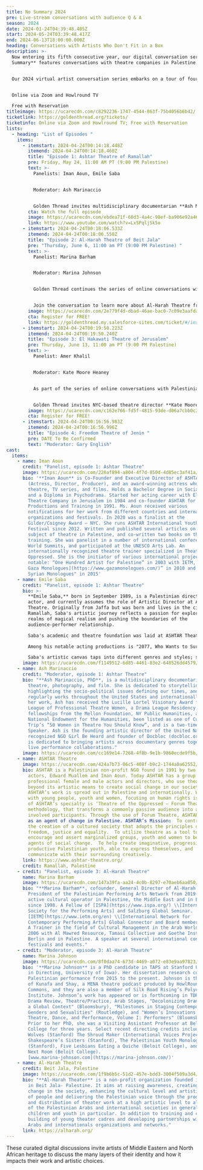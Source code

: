```yaml
---
title: No Summary 2024
pre: Live-stream conversations with audience Q & A
season: 2024
date: 2024-01-24T04:39:48.405Z
start: 2024-05-24T03:39:48.417Z
end: 2024-06-13T18:00:00.000Z
heading: Conversations with Artists Who Don't Fit in a Box
description: >-
  Now entering its fifth consecutive year, our digital conversation series **No
  Summary** features conversations with theatre companies in Palestine. 


  Our 2024 virtual artist conversation series embarks on a tour of four Palestinian cities to offer audiences in the Bay Area and beyond a taste of the Palestinian theatre scene today. Each episode spotlights a different theater, showcasing its history, notable performances, challenges, and life behind the scenes through interviews with its artists and community members. Theater makers, audiences, professors, and students are all invited to join in these stimulating conversations. 


  Online via Zoom and Howlround TV

  Free with Reservation
titleimage: https://ucarecdn.com/c8292236-1747-4544-863f-75b4056b6b42/
ticketlink: https://goldenthread.org/tickets/
ticketinfo: Online via Zoom and Howlround TV; Free with Reservation
lists:
  - heading: "List of Episodes "
    items:
      - itemstart: 2024-04-24T00:14:18.448Z
        itemend: 2024-04-24T00:14:18.460Z
        title: "Episode 1: Ashtar Theatre of Ramallah"
        pre: Friday, May 24, 11:00 AM PT (9:00 PM Palestine)
        text: >-
          Panelists: Iman Aoun, Emile Saba 


          Moderator: Ash Marinaccio 


          Golden Thread invites multidisciplinary documentarian **Ash Marinaccio** to facilitate a conversation with **Iman Aoun** and **Emile Saba** of [ASHTAR Theatre](https://www.ashtar-theatre.org/), of Ramallah, Palestine. ASHTAR Theatre is a non-profit organization that was established in 1991 in Jerusalem as the first theatre training organization for youth in Palestine by Edward Muallem and Iman Aoun, two Palestinian prominent actors who worked in theatre since 1977. Join the conversation to learn more about ASHTAR and hear directly from its lead artists about making theatre under occupation and during times of mass atrocities and genocide.
        cta: Watch the full episode
        image: https://ucarecdn.com/ebdea71f-60d3-4a4c-98ef-ba906e92a46e/
        link: https://www.youtube.com/watch?v=LxSPqljSk5o
      - itemstart: 2024-04-24T00:18:06.533Z
        itemend: 2024-04-24T00:18:06.550Z
        title: "Episode 2: Al-Harah Theatre of Beit Jala"
        pre: "Thursday, June 6, 11:00 am PT (9:00 PM Palestine) "
        text: >-
          Panelist: Marina Barham 


          Moderator: Marina Johnson 


          Golden Thread continues the series of online conversations with Palestinian theatres this week with a spotlight on [Al-Harah Theatre](https://alharah.org/), a non-profit cultural organization based in Beit-Jala, Palestine. **Al-Harah Theatre** is dedicated to fostering a civil society that prioritizes human rights, democracy, and freedom of expression. They work with all age groups through performances, festivals, training programs, and cultural projects. By engaging the local Palestinian community, including marginalized areas, and forming international partnerships, Al-Harah Theater aims to enhance both its own work and the performing arts sector in Palestine.


          Join the conversation to learn more about Al-Harah Theatre from **Marina Barham**, its co-Founder and General Director. **Marina Johnson**, a director, dramaturg and a PhD candidate in TAPS (Theatre and Performance Studies) at Stanford University will moderate the conversation.
        image: https://ucarecdn.com/2e779f4d-dbad-46ae-bac0-7c09e3aafda7/
        cta: Register for FREE!
        link: https://goldenthread.my.salesforce-sites.com/ticket/#/instances/a0FRh000006nEkjMAE
      - itemstart: 2024-04-24T00:19:50.223Z
        itemend: 2024-04-24T00:19:50.240Z
        title: "Episode 3: El Hakawati Theatre of Jerusalem"
        pre: Thursday, June 13, 11:00 am PT (9:00 PM Palestine)
        text: >-
          Panelist: Amer Khalil


          Moderator: Kate Moore Heaney 


          As part of the series of online conversations with Palestinian theatres, the spotlight this week is on **El-Hakawati Theatre**, the main public theatre institution in East Jerusalem. El-Hakawati is a Palestinian nonprofit cultural institution which strives to create and to develop a unique cultural life in Jerusalem, by way of producing and presenting artistic, educational, and entertaining programs that reflect the aspirations of the Palestinian people. Since its inception in 1984, El Hakawati operated as a forum for cultural and artistic platforms, and developing creative strategies and activities towards upgrading Arab arts and culture in Jerusalem. 


          Golden Thread invites NYC-based theatre director **Kate Moore Heaney** to moderate the conversation with the director of El-Hakawati theatre, **Amer Khalil**.
        image: https://ucarecdn.com/c162e766-fd5f-4815-93de-d06a7cbb0c3a/
        cta: Register for FREE!
      - itemstart: 2024-04-24T00:16:56.983Z
        itemend: 2024-04-24T00:16:56.996Z
        title: "Episode 4: Freedom Theatre of Jenin "
        pre: DATE To Be Confirmed
        text: "Moderator: Gary English"
cast:
  items:
    - name: Iman Aoun
      credit: "Panelist, episode 1: Ashtar Theatre"
      image: https://ucarecdn.com/226af894-a804-4f7d-850d-4d85ec3af41a/
      bio: '**Iman Aoun** is Co-Founder and Executive Director of ASHTAR Theatre
        (Actress, Director, Producer), and an award-winning actress who works in
        theatre, TV series, and films. Holds a Bachelor Degree in Social Studies
        and a Diploma in Psychodrama. Started her acting career with El-Hakawati
        Theatre Company in Jerusalem in 1984 and co-founder ASHTAR for Theatre
        Productions and Training in 1991. Ms. Aoun received various
        notifications for her work from different countries and international
        organizations and festivals. In 2020 was a finalist at the
        Gilder/Coigney Award – NYC. She runs ASHTAR International Youth Theatre
        Festival since 2012. Written and published several articles on the
        subject of theatre in Palestine, and co-written two books on theatre
        training. She was panelist in a number of international conferences and
        World Summits, and participated at the UNESCO Arts Lab. An
        internationally recognized theatre trainer specialized in Theatre of the
        Oppressed. She is the initiator of various international projects, most
        notable: “One Hundred Artist for Palestine” in 2003 with IETM, “[The
        Gaza Monologues](https://www.gazamonologues.com/)” in 2010 and "The
        Syrian Monologues" in 2015'
    - name: Emile Saba
      credit: "Panelist, episode 1: Ashtar Theatre"
      bio: >-
        **Emile Saba,** born in September 1989, is a Palestinian director and
        actor, and currently assumes the role of Artistic Director at ASHTAR
        Theatre. Originally from Jaffa but was born and lives in the city of
        Ramallah, Saba's artistic journey reflects a passion for exploring the
        realms of magical realism and pushing the boundaries of the
        audience-performer relationship.

        Saba's academic and theatre foundation was laid at ASHTAR Theatre and later was developed at the University of Connecticut, where he earned his Master of Fine Arts in stage performance. The core of Saba's artistic identity lies in his curiosity to understand the human behavior and thinking.

        Among his notable acting productions is "2077, Who Wants to Survive," a compelling piece created by the director Simon Eifeler at Bridgeworks Theatre. His contributions to ASHTAR Theatre include noteworthy productions like "Free Play" and "Love on the Shelf," where he continues to push the boundaries of immersive theatre.

        Saba's artistic canvas taps into different genres and styles; such as "Taming of the Shrew" at Al Kasaba Theatre, and “Monodrama Jabra" at Inad Theatre. His collaboration with the Amwaj Choir Group in "Opera Amal" and "People by the Sea" at The Palestinian Museum and the circus show “Asimo” showcase his commitment to diversifying his artistic portfolio. Saba is currently preparing to start rehearsals on his new production “Guernica- Gaza”, a new collaboration between ASHTAR Theatre and two prominent playwrights, Naomi Wallace and Ismail Khalidi. The production will open in July 2024 and will participate at “Uncaging Our World” festival in Oxford.
      image: https://ucarecdn.com/f1149512-6d85-4461-83e2-648526dd4579/
    - name: Ash Marinaccio
      credit: "Moderator, episode 1: Ashtar Theatre"
      bio: "**Ash Marinaccio, PhD**, is a multidisciplinary documentarian working in
        theatre, photography, and film. She is dedicated to storytelling,
        highlighting the socio-political issues defining our times, and
        regularly works throughout the United States and internationally. For
        her work, Ash has received the Lucille Lortel Visionary Award from the
        League of Professional Theatre Women, a Drama League Residency,
        fellowships from the Mellon Foundation, NY Public Humanities, and
        National Endowment for the Humanities, been listed as one of Culture
        Trip’s “50 Women in Theatre You Should Know”, and is a two-time TEDx
        Speaker. Ash is the founding artistic director of the United Nations
        recognized NGO Girl Be Heard and founder of Docbloc (docbloc.org), which
        is dedicated to bringing artists across documentary genres together for
        live performance collaborations."
      image: https://ucarecdn.com/cc169e14-7268-4f8b-9e1b-9860ecde9f5b/
    - name: ASHTAR Theatre
      image: https://ucarecdn.com/424a7b73-06c5-408f-b9c2-1744a0a62552/
      bio: ASHTAR is a Palestinian non-profit NGO found in 1991 by two prominent
        actors, Edward Muallem and Iman Aoun. Today ASHTAR has a group of
        professional female and male actors and directors, who use theatre
        beyond its artistic means to create social change in our society.
        ASHTAR’s work is spread out in Palestine and internationally. Working
        with young people, youth and women, focusing on human rights issues. One
        of ASHTAR’s specialty is ‘Theatre of the Oppressed – Forum Theatre’
        methodology, that transforms a commonly passive audience into active and
        involved participants. Through the use of Forum Theatre, ASHTAR stands
        as an agent of change in Palestine. ASHTAR’s Mission:  To contribute to
        the creation of a cultured society that adopts the principles of
        freedom, justice and equality.  To utilize theatre as a tool to
        encourage and assert marginalized groups, youth and women to become
        agents of social change.  To help create imaginative, progressive and
        productive Palestinian youth, able to express themselves, and
        communicate with their surrounding creatively.
      link: https://www.ashtar-theatre.org/
      credit: Ramallah, Palestine
    - credit: "Panelist, episode 3: Al-Harah Theatre"
      name: Marina Barham
      image: https://ucarecdn.com/147a39fa-aa24-4c0b-8297-e70aeb6aa050/
      bio: "**Marina Barham**, cofounder, General Director of Al-Harah Theater,
        President of the Palestinian Performing Arts Network from 2019-2021. An
        active cultural operator in Palestine, the Middle East and in Europe
        since 1998. A Fellow of [ISPA](https://www.ispa.org/) \\[International
        Society for the Performing Arts] and Salzburg Global Seminar.
        [IETM](https://www.ietm.org/en) \\[International Network for
        Contemporary Performing Arts] Global Connector and Board member in 2023.
        A Trainer in the field of Cultural Management in the Arab World since
        2006 with Al Mawred Resource, Tamasi Collective and Goethe Institute in
        Berlin and in Palestine. A speaker at several international conferences,
        festivals and events."
    - credit: "Moderator, episode 3: Al-Harah Theatre"
      name: Marina Johnson
      image: https://ucarecdn.com/8f0daa74-673d-4469-a072-e83e9aa97823/
      bio: '**Marina Johnson** is a PhD candidate in TAPS at Stanford University (MFA
        in Directing, University of Iowa). Her dissertation research concerns
        Palestinian performance from 2015 to the present. Johnson is the co-host
        of Kunafa and Shay, a MENA theatre podcast produced by HowlRound Theatre
        Commons, and they are also a member of Silk Road Rising’s Polycultural
        Institute. Johnson’s work has appeared or is forthcoming in TDR: The
        Drama Review, Theatre/Practice, Arab Stages, "Decolonizing Dramaturgy in
        a Global Context" (Bloomsbury), "Milestones in Staging Contemporary
        Genders and Sexualities" (Routledge), and "Women’s Innovations in
        Theatre, Dance, and Performance, Volume I: Performers" (Bloomsbury).
        Prior to her PhD, she was a Visiting Assistant Professor at Beloit
        College for three years. Select recent directing credits include: The
        Wolves (Stanford) The Shroud Maker (International Voices Project),
        Shakespeare’s Sisters (Stanford), The Palestinian Youth Monologues
        (Stanford), Five Lesbians Eating a Quiche (Beloit College), and In the
        Next Room (Beloit College).
        [www.marina-johnson.com](https://marina-johnson.com/)'
    - name: Al-Harah Theatre
      credit: Beit Jala, Palestine
      image: https://ucarecdn.com/1f9b6b5c-51d2-457e-bdd3-3004f509a3d4/
      bio: "**Al-Harah Theater** is a non-profit organization founded in 2005, based
        in Beit Jala- Palestine. It aims at raising awareness, creating positive
        change in the society, enhancing the cultural level and artistic taste
        of people and delivering the Palestinian voice through the production
        and distribution of theater work at a high artistic level to all members
        of the Palestinian Arabs and international societies in general,
        children and youth in particular. In addition to training and capacity
        building of young theater cadres and developing partnerships with local,
        Arabs and internationals organizations and networks."
      link: https://alharah.org/
---
```

These curated digital discussions invite artists of Middle Eastern and North African heritage to discuss the many layers of their identity and how it impacts their work and artistic choices.